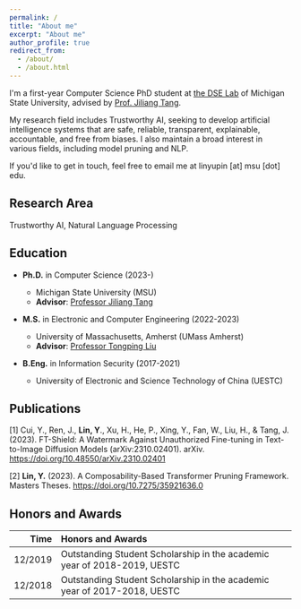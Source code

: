 ```yaml
---
permalink: /
title: "About me"
excerpt: "About me"
author_profile: true
redirect_from:
  - /about/
  - /about.html
---
```


I'm a first-year Computer Science PhD student at [the DSE Lab](https://dse.cse.msu.edu/) of Michigan State University, advised by [Prof. Jiliang Tang](https://www.cse.msu.edu/~tangjili/).

My research field includes Trustworthy AI, seeking to develop artificial intelligence systems that are safe, reliable, transparent, explainable, accountable, and free from biases. I also maintain a broad interest in various fields, including model pruning and NLP.

<!-- For a comprehensive view of my background and achievements, please click on my [**"CV"** page](https://yuplin2333.github.io/cv/). -->

If you'd like to get in touch, feel free to email me at linyupin \[at\] msu \[dot\] edu.

## Research Area

Trustworthy AI, Natural Language Processing

## Education

* **Ph.D.** in Computer Science (2023-)
  * Michigan State University (MSU)
  * **Advisor**: [Professor Jiliang Tang](https://www.cse.msu.edu/~tangjili/)

* **M.S.** in Electronic and Computer Engineering (2022-2023)
  * University of Massachusetts, Amherst (UMass Amherst)
  * **Advisor**: [Professor Tongping Liu](https://people.umass.edu/tongping/index.html)
  <!-- * **GPA**: 3.95/4.0 -->

* **B.Eng.** in Information Security (2017-2021)
  * University of Electronic and Science Technology of China (UESTC)
  <!-- * **GPA**: 3.79/4.0 -->

## Publications

[1] Cui, Y., Ren, J., **Lin, Y**., Xu, H., He, P., Xing, Y., Fan, W., Liu, H., & Tang, J. (2023). FT-Shield: A Watermark Against Unauthorized Fine-tuning in Text-to-Image Diffusion Models (arXiv:2310.02401). arXiv. https://doi.org/10.48550/arXiv.2310.02401

[2] **Lin, Y.** (2023). A Composability-Based Transformer Pruning Framework. Masters Theses. https://doi.org/10.7275/35921636.0

## Honors and Awards

|    Time | Honors and Awards                                            |
| ------: | :----------------------------------------------------------- |
| 12/2019 | Outstanding Student Scholarship in the academic year of 2018-2019, UESTC |
| 12/2018 | Outstanding Student Scholarship in the academic year of 2017-2018, UESTC |
